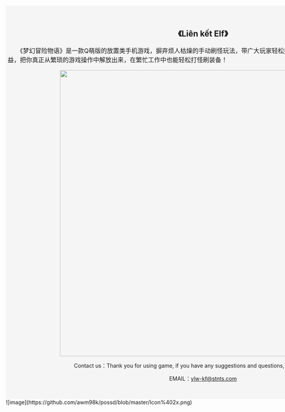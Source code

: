 <!DOCTYPE html>
<html lang="zh-CN">
<head>
    <meta http-equiv="Content-Type" content="text/html; charset=UTF-8">
    <meta name="viewport" content="width=device-width, initial-scale=1.0, maximum-scale=1.0, user-scalable=no">
    <meta http-equiv="X-UA-Compatible" content="IE=edge,chrome=1">
    <meta name="format-detection" content="telephone=no">
    <meta name="renderer" content="webkit">
    <meta name="renderer" content="webkit|ie-comp|ie-stand">
    <meta name="apple-itunes-app" content="app-id=myAppStoreID, affiliate-data=myAffiliateData, app-argument=myURL">
    <title>Liên kết Elf</title>
    <style>
        .container{
            width: 1024px;
            height: auto;
            padding: 30px 5px;
            margin: 0 auto;
            background-color: #f5f5f5;
            text-align: center;
        }
        .container .introduce{
            font-size: 16px;
            white-space:normal;
            word-wrap:break-word;
            word-break:break-all;
            text-indent:24px;
            text-align: left;
            overflow: hidden;
        }
    </style>

</head>
<body>
  <div class="container">
      <h2>《Liên kết Elf》</h2>
      <p class="introduce">
            《梦幻冒险物语》是一款Q萌版的放置类手机游戏，摒弃烦人枯燥的手动刷怪玩法，带广大玩家轻松挂机升级，在离线状态下也能获得所有收益，把你真正从繁琐的游戏操作中解放出来，在繁忙工作中也能轻松打怪刷装备！
      </p>
      <img width="750" src="images/bg.png">
      <p>
          Contact us：Thank you for using game, if you have any suggestions and questions, please contact us.
      </p>
      <p>
          EMAIL：<a href="">ylw-kf@stnts.com</a>
      </p>
  </div>

</body>
![image](https://github.com/awm98k/possd/blob/master/Icon%402x.png)</html>
